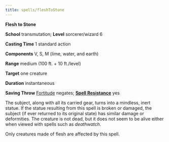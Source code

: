 ```yaml
---
title: spells/fleshToStone
---
```

 **Flesh to Stone**

**School** transmutation; **Level** sorcerer/wizard 6

**Casting Time** 1 standard action

**Components** V, S, M (lime, water, and earth)

**Range** medium (100 ft. + 10 ft./level)

**Target** one creature

**Duration** instantaneous

**Saving Throw** [Fortitude](../combat.md#_fortitude) negates; **[Spell Resistance](../glossary.md#_spell-resistance)** yes

The subject, along with all its carried gear, turns into a mindless, inert statue. If the statue resulting from this spell is broken or damaged, the subject (if ever returned to its original state) has similar damage or deformities. The creature is not dead, but it does not seem to be alive either when viewed with spells such as _deathwatch_.

Only creatures made of flesh are affected by this spell.

